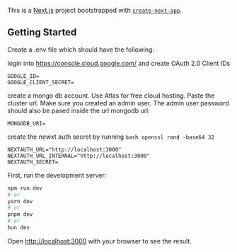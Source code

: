 This is a [Next.js](https://nextjs.org/) project bootstrapped with [`create-next-app`](https://github.com/vercel/next.js/tree/canary/packages/create-next-app).

## Getting Started

Create a .env file which should have the following:

login into https://console.cloud.google.com/ and create OAuth 2.0 Client IDs
```
GOOGLE_ID=
GOOGLE_CLIENT_SECRET=
```

create a mongo db account. Use Atlas for free cloud hosting. Paste the cluster url.
Make sure you created an admin user. The admin user password should also be pased inside the url mongodb url.
```
MONGODB_URI=
```
create the newxt auth secret by running ```bash openssl rand -base64 32```
```
NEXTAUTH_URL="http://localhost:3000"
NEXTAUTH_URL_INTERNAL="http://localhost:3000"
NEXTAUTH_SECRET=
```



First, run the development server:

```bash
npm run dev
# or
yarn dev
# or
pnpm dev
# or
bun dev
```

Open [http://localhost:3000](http://localhost:3000) with your browser to see the result.